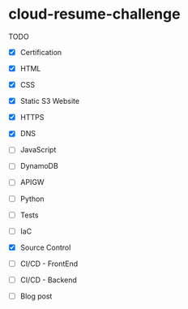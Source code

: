 # cloud-resume-challenge

TODO
- [x] Certification
- [x] HTML
- [x] CSS
- [x] Static S3 Website
- [x] HTTPS
- [x] DNS
- [ ] JavaScript
- [ ] DynamoDB
- [ ] APIGW
- [ ] Python
- [ ] Tests
- [ ] IaC
- [x] Source Control
- [ ] CI/CD - FrontEnd
- [ ] CI/CD - Backend
- [ ] Blog post

